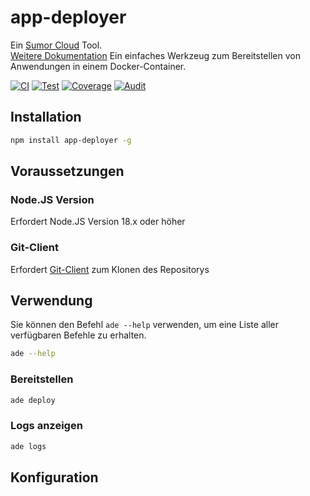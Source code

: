 # app-deployer

Ein [Sumor Cloud](https://sumor.cloud) Tool.  
[Weitere Dokumentation](https://sumor.cloud/app-deployer)
Ein einfaches Werkzeug zum Bereitstellen von Anwendungen in einem Docker-Container.

[![CI](https://github.com/sumor-cloud/app-deployer/actions/workflows/ci.yml/badge.svg)](https://github.com/sumor-cloud/app-deployer/actions/workflows/ci.yml)
[![Test](https://github.com/sumor-cloud/app-deployer/actions/workflows/ut.yml/badge.svg)](https://github.com/sumor-cloud/app-deployer/actions/workflows/ut.yml)
[![Coverage](https://github.com/sumor-cloud/app-deployer/actions/workflows/coverage.yml/badge.svg)](https://github.com/sumor-cloud/app-deployer/actions/workflows/coverage.yml)
[![Audit](https://github.com/sumor-cloud/app-deployer/actions/workflows/audit.yml/badge.svg)](https://github.com/sumor-cloud/app-deployer/actions/workflows/audit.yml)

## Installation

```bash
npm install app-deployer -g
```

## Voraussetzungen

### Node.JS Version

Erfordert Node.JS Version 18.x oder höher

### Git-Client

Erfordert [Git-Client](https://git-scm.com/) zum Klonen des Repositorys

## Verwendung

Sie können den Befehl `ade --help` verwenden, um eine Liste aller verfügbaren Befehle zu erhalten.

```bash
ade --help
```

### Bereitstellen

```bash
ade deploy
```

### Logs anzeigen

```bash
ade logs
```

## Konfiguration